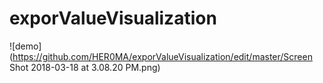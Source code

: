 # exporValueVisualization
![demo](https://github.com/HER0MA/exporValueVisualization/edit/master/Screen Shot 2018-03-18 at 3.08.20 PM.png)
